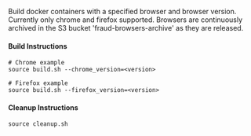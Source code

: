 Build docker containers with a specified browser and browser version.
Currently only chrome and firefox supported. Browsers are continuously
archived in the S3 bucket 'fraud-browsers-archive' as they are released.

#### Build Instructions
```
# Chrome example
source build.sh --chrome_version=<version>

# Firefox example
source build.sh --firefox_version=<version>
```

#### Cleanup Instructions
```
source cleanup.sh
```
